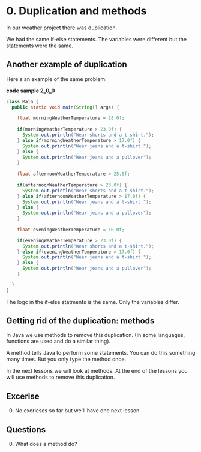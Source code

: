 # 0. Duplication and methods

In our weather project there was duplication.

We had the same if-else statements. The variables were different but the statements were the same.

## Another example of duplication

Here's an example of the same problem:

**code sample 2_0_0**
```java
class Main {
  public static void main(String[] args) {
  
    float morningWeatherTemperature = 18.0f;
    
    if(morningWeatherTemperature > 23.0f) {
      System.out.println("Wear shorts and a t-shirt.");
    } else if(morningWeatherTemperature > 17.0f) {
      System.out.println("Wear jeans and a t-shirt.");    
    } else {
      System.out.println("Wear jeans and a pullover");    
    }
    
    float afternoonWeatherTemperature = 25.0f;
    
    if(afternoonWeatherTemperature > 23.0f) {
      System.out.println("Wear shorts and a t-shirt.");
    } else if(afternoonWeatherTemperature > 17.0f) {
      System.out.println("Wear jeans and a t-shirt.");    
    } else {
      System.out.println("Wear jeans and a pullover");    
    }    
    
    float eveningWeatherTemperature = 10.0f;    

    if(eveningWeatherTemperature > 23.0f) {
      System.out.println("Wear shorts and a t-shirt.");
    } else if(eveningWeatherTemperature > 17.0f) {
      System.out.println("Wear jeans and a t-shirt.");    
    } else {
      System.out.println("Wear jeans and a pullover");    
    }    

  }
}
```

The logc in the if-else statments is the same. Only the variables differ.

## Getting rid of the duplication: methods

In Java we use methods to remove this duplication. (In some languages, functions are used and do a similar thing).

A method tells Java to perform some statements. You can do this something many times. But you only type the method once.

In the next lessons we will look at methods. At the end of the lessons you will use methods to remove this duplication.

## Excerise

0. No exericses so far but we'll have one next lesson

## Questions

0. What does a method do?
